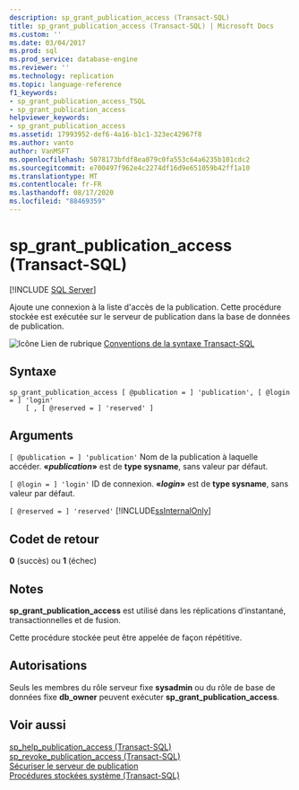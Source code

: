 ```yaml
---
description: sp_grant_publication_access (Transact-SQL)
title: sp_grant_publication_access (Transact-SQL) | Microsoft Docs
ms.custom: ''
ms.date: 03/04/2017
ms.prod: sql
ms.prod_service: database-engine
ms.reviewer: ''
ms.technology: replication
ms.topic: language-reference
f1_keywords:
- sp_grant_publication_access_TSQL
- sp_grant_publication_access
helpviewer_keywords:
- sp_grant_publication_access
ms.assetid: 17993952-def6-4a16-b1c1-323ec42967f8
ms.author: vanto
author: VanMSFT
ms.openlocfilehash: 5078173bfdf8ea079c0fa553c64a6235b101cdc2
ms.sourcegitcommit: e700497f962e4c2274df16d9e651059b42ff1a10
ms.translationtype: MT
ms.contentlocale: fr-FR
ms.lasthandoff: 08/17/2020
ms.locfileid: "88469359"
---
```

# <a name="sp_grant_publication_access-transact-sql"></a>sp_grant_publication_access (Transact-SQL)

[!INCLUDE [SQL Server](../../includes/applies-to-version/sqlserver.md)]

  Ajoute une connexion à la liste d'accès de la publication. Cette procédure stockée est exécutée sur le serveur de publication dans la base de données de publication.  
  
 ![Icône Lien de rubrique](../../database-engine/configure-windows/media/topic-link.gif "Icône du lien de rubrique") [Conventions de la syntaxe Transact-SQL](../../t-sql/language-elements/transact-sql-syntax-conventions-transact-sql.md)  
  
## <a name="syntax"></a>Syntaxe  
  
```  
sp_grant_publication_access [ @publication = ] 'publication', [ @login = ] 'login'   
    [ , [ @reserved = ] 'reserved' ]  
```  
  
## <a name="arguments"></a>Arguments  
`[ @publication = ] 'publication'` Nom de la publication à laquelle accéder. **«***publication***»** est de **type sysname**, sans valeur par défaut.  
  
`[ @login = ] 'login'` ID de connexion. **«***login***»** est de **type sysname**, sans valeur par défaut.  
  
`[ @reserved = ] 'reserved'` [!INCLUDE[ssInternalOnly](../../includes/ssinternalonly-md.md)]  
  
## <a name="return-code-values"></a>Codet de retour  
 **0** (succès) ou **1** (échec)  
  
## <a name="remarks"></a>Notes  
 **sp_grant_publication_access** est utilisé dans les réplications d’instantané, transactionnelles et de fusion.  
  
 Cette procédure stockée peut être appelée de façon répétitive.  
  
## <a name="permissions"></a>Autorisations  
 Seuls les membres du rôle serveur fixe **sysadmin** ou du rôle de base de données fixe **db_owner** peuvent exécuter **sp_grant_publication_access**.  
  
## <a name="see-also"></a>Voir aussi  
 [sp_help_publication_access &#40;Transact-SQL&#41;](../../relational-databases/system-stored-procedures/sp-help-publication-access-transact-sql.md)   
 [sp_revoke_publication_access &#40;Transact-SQL&#41;](../../relational-databases/system-stored-procedures/sp-revoke-publication-access-transact-sql.md)   
 [Sécuriser le serveur de publication](../../relational-databases/replication/security/secure-the-publisher.md)   
 [Procédures stockées système &#40;Transact-SQL&#41;](../../relational-databases/system-stored-procedures/system-stored-procedures-transact-sql.md)  
  
  

